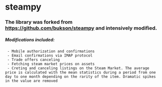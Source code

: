 # steampy

### The library was forked from https://github.com/bukson/steampy and intensively modified.
##### Modifications included:
     - Mobile authorization and confirmations
     - Email confirmations via IMAP protocol
     - Trade offers canceling
     - Fetching steam market prices on assets
     - Creting and canceling listings on the Steam Market. The average price is calculated with the mean statistics during a period from one day to one month depending on the rarity of the item. Dramatic spikes in the value are removed
